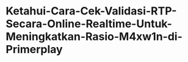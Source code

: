 # Ketahui-Cara-Cek-Validasi-RTP-Secara-Online-Realtime-Untuk-Meningkatkan-Rasio-M4xw1n-di-Primerplay